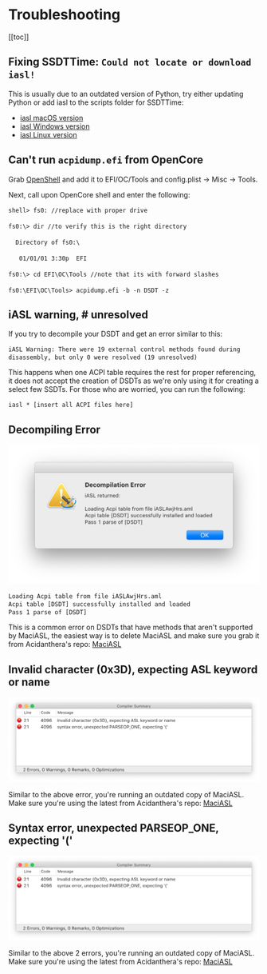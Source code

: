 # Troubleshooting

[[toc]]

## Fixing SSDTTime: `Could not locate or download iasl!`

This is usually due to an outdated version of Python, try either updating Python or add iasl to the scripts folder for SSDTTime:

* [iasl macOS version](https://bitbucket.org/RehabMan/acpica/downloads/iasl.zip)
* [iasl Windows version](https://acpica.org/downloads/binary-tools)
* [iasl Linux version](http://amdosx.kellynet.nl/iasl.zip)

## Can't run `acpidump.efi` from OpenCore

Grab [OpenShell](https://github.com/acidanthera/OpenCorePkg/releases) and add it to EFI/OC/Tools and config.plist -> Misc -> Tools.

Next, call upon OpenCore shell and enter the following:

```
shell> fs0: //replace with proper drive

fs0:\> dir //to verify this is the right directory

  Directory of fs0:\

   01/01/01 3:30p  EFI

fs0:\> cd EFI\OC\Tools //note that its with forward slashes

fs0:\EFI\OC\Tools> acpidump.efi -b -n DSDT -z
```

## iASL warning, # unresolved

If you try to decompile your DSDT and get an error similar to this:

```
iASL Warning: There were 19 external control methods found during disassembly, but only 0 were resolved (19 unresolved)
```

This happens when one ACPI table requires the rest for proper referencing, it does not accept the creation of DSDTs as we're only using it for creating a select few SSDTs. For those who are worried, you can run the following:

```
iasl * [insert all ACPI files here]
```

## Decompiling Error

![](./images/troubleshooting-md/decompile-error.png)

```
Loading Acpi table from file iASLAwjHrs.aml
Acpi table [DSDT] successfully installed and loaded
Pass 1 parse of [DSDT]
```

This is a common error on DSDTs that have methods that aren't supported by MaciASL, the easiest way is to delete MaciASL and make sure you grab it from Acidanthera's repo: [MaciASL](https://github.com/acidanthera/MaciASL/releases)

## Invalid character (0x3D), expecting ASL keyword or name

![](./images/troubleshooting-md/invalid-parse.png)

Similar to the above error, you're running an outdated copy of MaciASL. Make sure you're using the latest from Acidanthera's repo: [MaciASL](https://github.com/acidanthera/MaciASL/releases)

## Syntax error, unexpected PARSEOP_ONE, expecting '('

![](./images/troubleshooting-md/invalid-parse.png)

Similar to the above 2 errors, you're running an outdated copy of MaciASL. Make sure you're using the latest from Acidanthera's repo: [MaciASL](https://github.com/acidanthera/MaciASL/releases)
